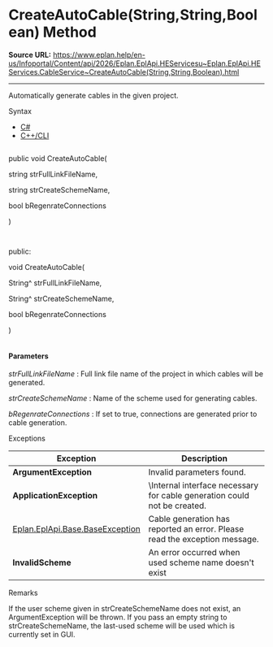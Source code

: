 # CreateAutoCable(String,String,Boolean) Method

**Source URL:** https://www.eplan.help/en-us/Infoportal/Content/api/2026/Eplan.EplApi.HEServicesu~Eplan.EplApi.HEServices.CableService~CreateAutoCable(String,String,Boolean).html

---

Automatically generate cables in the given project.

Syntax

- [C#](#i-syntax-CS)
- [C++/CLI](#i-syntax-CPP2005)

```
```
public void CreateAutoCable( 

   string strFullLinkFileName,

   string strCreateSchemeName,

   bool bRegenrateConnections

)
```
```

```
```
public:

void CreateAutoCable( 

   String^ strFullLinkFileName,

   String^ strCreateSchemeName,

   bool bRegenrateConnections

)
```
```

#### Parameters

*strFullLinkFileName*
:   Full link file name of the project in which cables will be generated.

*strCreateSchemeName*
:   Name of the scheme used for generating cables.

*bRegenrateConnections*
:   If set to true, connections are generated prior to cable generation.

Exceptions

| Exception | Description |
| --- | --- |
| **ArgumentException** | Invalid parameters found. |
| **ApplicationException** | \Internal interface necessary for cable generation could not be created. |
| [Eplan.EplApi.Base.BaseException](Eplan.EplApi.Baseu~Eplan.EplApi.Base.BaseException.html) | Cable generation has reported an error. Please read the exception message. |
| **InvalidScheme** | An error occurred when used scheme name doesn't exist |

Remarks

If the user scheme given in strCreateSchemeName does not exist, an ArgumentException will be thrown. If you pass an empty string to strCreateSchemeName, the last-used scheme will be used which is currently set in GUI.
